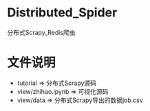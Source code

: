 # Distributed_Spider
分布式Scrapy_Redis爬虫

# 文件说明
- tutorial => 分布式Scrapy源码
- view/zhihao.ipynb => 可视化源码
- view/data => 分布式Scrapy导出的数据job.csv
